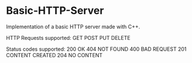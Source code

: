 # Basic-HTTP-Server
Implementation of a basic HTTP server made with C++.

HTTP Requests supported:
GET
POST 
PUT 
DELETE

Status codes supported:
200   OK
404  NOT FOUND
400  BAD REQUEST
201  CONTENT  CREATED
204  NO  CONTENT

